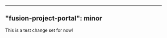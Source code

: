 
---
"fusion-project-portal": minor
--- 
This is a test change set for now!

<!--- Write your changeset here -->
